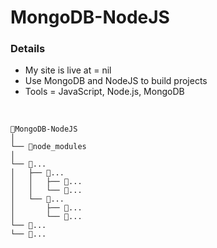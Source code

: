 # MongoDB-NodeJS
### Details
- My site is live at = nil
- Use MongoDB and NodeJS to build projects
- Tools = JavaScript, Node.js, MongoDB
</br>

```
📁MongoDB-NodeJS
│
└── 📁node_modules
│
└── 📁...
│   ├── 📁...
│   │   ├── 📄...
│   │   └── 📄...
│   └── 📁...
│       ├── 📄...
│       └── 📄...
└── 📄... 
└── 📄...
```